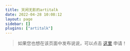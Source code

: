 ```yaml
---
title: 天闲无影的artitalk
date: 2022-04-28 10:08:12
layout: page
sidebar: []
plugins: ["artitalk"]
---
```

> 如果您也想在该页面中发布说说，可以点击 [这里](https://blog.wyblog1.tk/says) 申请！
